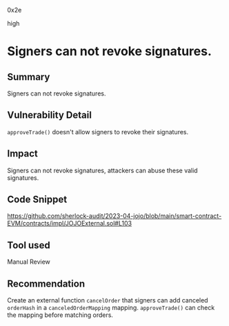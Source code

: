 0x2e

high

# Signers can not revoke signatures.

## Summary

Signers can not revoke signatures.

## Vulnerability Detail

`approveTrade()` doesn't allow signers to revoke their signatures.

## Impact

Signers can not revoke signatures, attackers can abuse these valid signatures.

## Code Snippet

https://github.com/sherlock-audit/2023-04-jojo/blob/main/smart-contract-EVM/contracts/impl/JOJOExternal.sol#L103

## Tool used

Manual Review

## Recommendation

Create an external function `cancelOrder` that signers can add canceled `orderHash` in a `canceledOrderMapping` mapping. `approveTrade()` can check the mapping before matching orders.
